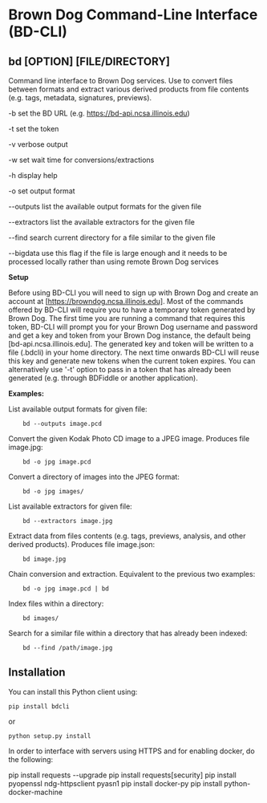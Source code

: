 Brown Dog Command-Line Interface (BD-CLI)
=========================================

bd [OPTION] [FILE/DIRECTORY]
-----------------------------

Command line interface to Brown Dog services. Use to convert files between formats and extract various derived products 
from file contents (e.g. tags, metadata, signatures, previews).

-b set the BD URL (e.g. https://bd-api.ncsa.illinois.edu)

-t set the token

-v verbose output

-w set wait time for conversions/extractions

-h display help

-o set output format 

--outputs list the available output formats for the given file

--extractors list the available extractors for the given file

--find search current directory for a file similar to the given file

--bigdata use this flag if the file is large enough and it needs to be processed locally rather than using remote
 Brown Dog services

**Setup**

Before using BD-CLI you will need to sign up with Brown Dog and create an account at 
[https://browndog.ncsa.illinois.edu]. Most of the commands offered by BD-CLI will require you to have a temporary token 
generated by Brown Dog. The first time you are running a command that requires this token, BD-CLI will prompt you for 
your Brown Dog username and password and get a key and token from your Brown Dog instance, the default being 
[bd-api.ncsa.illinois.edu]. The generated key and token will be written to a file (.bdcli) in your home directory. 
The next time onwards BD-CLI will reuse this key and generate new tokens when the current token expires. 
You can alternatively use '-t' option to pass in a token that has already been generated (e.g. through BDFiddle or 
another application).

**Examples:**

List available output formats for given file:

		bd --outputs image.pcd

Convert the given Kodak Photo CD image to a JPEG image.  Produces file image.jpg:

		bd -o jpg image.pcd

Convert a directory of images into the JPEG format:

		bd -o jpg images/

List available extractors for given file:

		bd --extractors image.jpg

Extract data from files contents (e.g. tags, previews, analysis, and other derived products).  Produces file image.json:

		bd image.jpg

Chain conversion and extraction.  Equivalent to the previous two examples:

		bd -o jpg image.pcd | bd

Index files within a directory:

		bd images/

Search for a similar file within a directory that has already been indexed:

		bd --find /path/image.jpg


Installation
-----------------------

You can install this Python client using:

```pip install bdcli```

or 


```python setup.py install```

In order to interface with servers using HTTPS and for enabling docker, do the following:

pip install requests --upgrade
pip install requests[security]
pip install pyopenssl ndg-httpsclient pyasn1
pip install docker-py
pip install python-docker-machine

